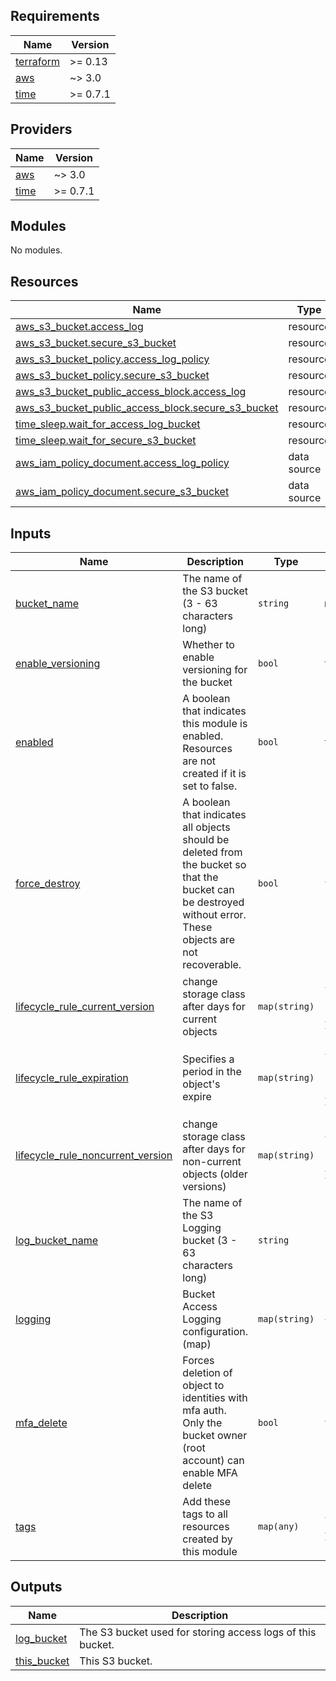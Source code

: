## Requirements

| Name | Version |
|------|---------|
| <a name="requirement_terraform"></a> [terraform](#requirement\_terraform) | >= 0.13 |
| <a name="requirement_aws"></a> [aws](#requirement\_aws) | ~> 3.0 |
| <a name="requirement_time"></a> [time](#requirement\_time) | >= 0.7.1 |

## Providers

| Name | Version |
|------|---------|
| <a name="provider_aws"></a> [aws](#provider\_aws) | ~> 3.0 |
| <a name="provider_time"></a> [time](#provider\_time) | >= 0.7.1 |

## Modules

No modules.

## Resources

| Name | Type |
|------|------|
| [aws_s3_bucket.access_log](https://registry.terraform.io/providers/hashicorp/aws/latest/docs/resources/s3_bucket) | resource |
| [aws_s3_bucket.secure_s3_bucket](https://registry.terraform.io/providers/hashicorp/aws/latest/docs/resources/s3_bucket) | resource |
| [aws_s3_bucket_policy.access_log_policy](https://registry.terraform.io/providers/hashicorp/aws/latest/docs/resources/s3_bucket_policy) | resource |
| [aws_s3_bucket_policy.secure_s3_bucket](https://registry.terraform.io/providers/hashicorp/aws/latest/docs/resources/s3_bucket_policy) | resource |
| [aws_s3_bucket_public_access_block.access_log](https://registry.terraform.io/providers/hashicorp/aws/latest/docs/resources/s3_bucket_public_access_block) | resource |
| [aws_s3_bucket_public_access_block.secure_s3_bucket](https://registry.terraform.io/providers/hashicorp/aws/latest/docs/resources/s3_bucket_public_access_block) | resource |
| [time_sleep.wait_for_access_log_bucket](https://registry.terraform.io/providers/hashicorp/time/latest/docs/resources/sleep) | resource |
| [time_sleep.wait_for_secure_s3_bucket](https://registry.terraform.io/providers/hashicorp/time/latest/docs/resources/sleep) | resource |
| [aws_iam_policy_document.access_log_policy](https://registry.terraform.io/providers/hashicorp/aws/latest/docs/data-sources/iam_policy_document) | data source |
| [aws_iam_policy_document.secure_s3_bucket](https://registry.terraform.io/providers/hashicorp/aws/latest/docs/data-sources/iam_policy_document) | data source |

## Inputs

| Name | Description | Type | Default | Required |
|------|-------------|------|---------|:--------:|
| <a name="input_bucket_name"></a> [bucket\_name](#input\_bucket\_name) | The name of the S3 bucket (3 - 63 characters long) | `string` | n/a | yes |
| <a name="input_enable_versioning"></a> [enable\_versioning](#input\_enable\_versioning) | Whether to enable versioning for the bucket | `bool` | `true` | no |
| <a name="input_enabled"></a> [enabled](#input\_enabled) | A boolean that indicates this module is enabled. Resources are not created if it is set to false. | `bool` | `true` | no |
| <a name="input_force_destroy"></a> [force\_destroy](#input\_force\_destroy) | A boolean that indicates all objects should be deleted from the bucket so that the bucket can be destroyed without error. These objects are not recoverable. | `bool` | `false` | no |
| <a name="input_lifecycle_rule_current_version"></a> [lifecycle\_rule\_current\_version](#input\_lifecycle\_rule\_current\_version) | change storage class after days for current objects | `map(string)` | <pre>{<br>  "days": 90,<br>  "storage_class": "GLACIER"<br>}</pre> | no |
| <a name="input_lifecycle_rule_expiration"></a> [lifecycle\_rule\_expiration](#input\_lifecycle\_rule\_expiration) | Specifies a period in the object's expire | `map(string)` | <pre>{<br>  "date": null,<br>  "days": null,<br>  "expired_object_delete_marker": null<br>}</pre> | no |
| <a name="input_lifecycle_rule_noncurrent_version"></a> [lifecycle\_rule\_noncurrent\_version](#input\_lifecycle\_rule\_noncurrent\_version) | change storage class after days for non-current objects (older versions) | `map(string)` | <pre>{<br>  "days": 90,<br>  "storage_class": "GLACIER"<br>}</pre> | no |
| <a name="input_log_bucket_name"></a> [log\_bucket\_name](#input\_log\_bucket\_name) | The name of the S3 Logging bucket (3 - 63 characters long) | `string` | `""` | no |
| <a name="input_logging"></a> [logging](#input\_logging) | Bucket Access Logging configuration. (map) | `map(string)` | `{}` | no |
| <a name="input_mfa_delete"></a> [mfa\_delete](#input\_mfa\_delete) | Forces deletion of object to identities with mfa auth. Only the bucket owner (root account) can enable MFA delete | `bool` | `false` | no |
| <a name="input_tags"></a> [tags](#input\_tags) | Add these tags to all resources created by this module | `map(any)` | <pre>{<br>  "Generator": "Terraform"<br>}</pre> | no |

## Outputs

| Name | Description |
|------|-------------|
| <a name="output_log_bucket"></a> [log\_bucket](#output\_log\_bucket) | The S3 bucket used for storing access logs of this bucket. |
| <a name="output_this_bucket"></a> [this\_bucket](#output\_this\_bucket) | This S3 bucket. |

